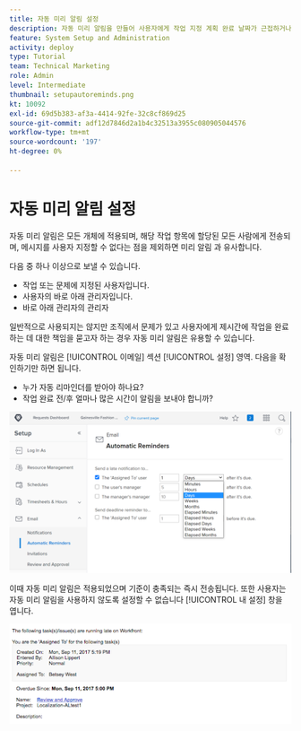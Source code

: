 ```yaml
---
title: 자동 미리 알림 설정
description: 자동 미리 알림을 만들어 사용자에게 작업 지정 계획 완료 날짜가 근접하거나 전달되었음을 알리는 방법을 알아봅니다.
feature: System Setup and Administration
activity: deploy
type: Tutorial
team: Technical Marketing
role: Admin
level: Intermediate
thumbnail: setupautoreminds.png
kt: 10092
exl-id: 69d5b383-af3a-4414-92fe-32c8cf869d25
source-git-commit: adf12d7846d2a1b4c32513a3955c080905044576
workflow-type: tm+mt
source-wordcount: '197'
ht-degree: 0%

---
```


<!---
this has the same content as the system administrator notification setup and mangement section of the email and inapp notificiations learning path
--->

# 자동 미리 알림 설정

자동 미리 알림은 모든 개체에 적용되며, 해당 작업 항목에 할당된 모든 사람에게 전송되며, 메시지를 사용자 지정할 수 없다는 점을 제외하면 미리 알림 과 유사합니다.

다음 중 하나 이상으로 보낼 수 있습니다.

* 작업 또는 문제에 지정된 사용자입니다.
* 사용자의 바로 아래 관리자입니다.
* 바로 아래 관리자의 관리자

일반적으로 사용되지는 않지만 조직에서 문제가 있고 사용자에게 제시간에 작업을 완료하는 데 대한 책임을 묻고자 하는 경우 자동 미리 알림은 유용할 수 있습니다.

자동 미리 알림은 [!UICONTROL 이메일] 섹션 [!UICONTROL 설정] 영역. 다음을 확인하기만 하면 됩니다.

* 누가 자동 리마인더를 받아야 하나요?
* 작업 완료 전/후 얼마나 많은 시간이 알림을 보내야 합니까?

![[!UICONTROL 자동 미리 알림] 창 [!UICONTROL 설정]](assets/admin-fund-automatic-reminders-1.png)

이때 자동 미리 알림은 적용되었으며 기준이 충족되는 즉시 전송됩니다. 또한 사용자는 자동 미리 알림을 사용하지 않도록 설정할 수 없습니다 [!UICONTROL 내 설정] 창을 엽니다.

![[!UICONTROL 자동 미리 알림] 이메일 메시지](assets/admin-fund-automatic-reminders-2.png)
